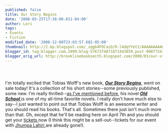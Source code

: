 ```yaml
---
published: false
title: Our Story Begins
date: '2008-03-25T17:38:00.011-04:00'
author: Lori
tags:
- Events
- Fiction
modified_date: '2008-12-08T23:03:57.682-05:00'
thumbnail: http://2.bp.blogspot.com/_zqgb4FOCazQ/R-l4dqYYetI/AAAAAAAAAGI/k5d_4wcILr8/s72-c/tobias.jpg
blogger_id: tag:blogger.com,1999:blog-5767374071871443859.post-9087724186262733543
blogger_orig_url: http://brooklinebooksmith.blogspot.com/2008/03/our-story-begins.html
---
```


<a href="http://2.bp.blogspot.com/_zqgb4FOCazQ/R-l4dqYYetI/AAAAAAAAAGI/k5d_4wcILr8/s1600-h/tobias.jpg"><img id="BLOGGER_PHOTO_ID_5181805297254562514" style="DISPLAY: block; MARGIN: 0px auto 10px; CURSOR: hand; TEXT-ALIGN: center" alt="" src="http://2.bp.blogspot.com/_zqgb4FOCazQ/R-l4dqYYetI/AAAAAAAAAGI/k5d_4wcILr8/s200/tobias.jpg" border="0" /></a><br /><div>I'm totally excited that Tobias Wolff's new book, <strong><em><a href="http://brookline.booksense.com/NASApp/store/Product?s=showproduct&amp;isbn=9781400044597">Our Story Begins</a></em></strong>, went on sale today! It's a collection of his short stories--some previously published, some new. I'm really thrilled--<a href="http://brooklinebooksmith.blogspot.com/2008/01/winter-institute-part-two.html">as I've mentioned before</a>, his novel <a href="http://brookline.booksense.com/NASApp/store/Product?s=showproduct&amp;isbn=9780375701498"><strong><em>Old School</em></strong> </a>is one of my all-time favorite novels. I really don't have much else to say--I just wanted to point out that Tobias Wolff is an awesome writer and you should read his books. That's all. Sometimes there just isn't much more than that. Oh, except that he'll be reading here on April 7th and you should get your <a href="http://brooklinebooksmith.com/Events/MainEvent.html">tickets </a>now (I think this might be a sell-out--tickets for our event with <a href="http://brookline.booksense.com/NASApp/store/Product?s=showproduct&amp;isbn=9780307265739">Jhumpa Lahiri </a>are already gone!). </div>